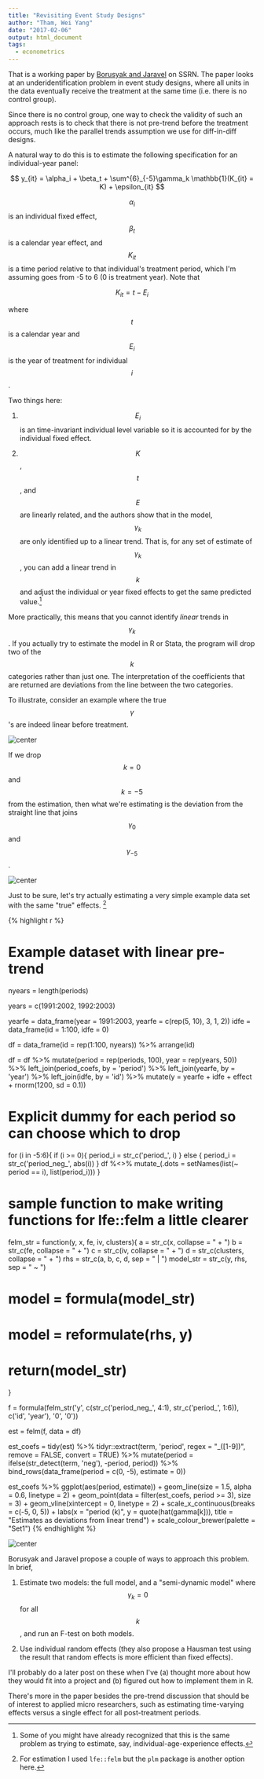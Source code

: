```yaml
---
title: "Revisiting Event Study Designs"
author: "Tham, Wei Yang"
date: "2017-02-06"
output: html_document
tags:
  - econometrics
---
```




That is a working paper by [Borusyak and Jaravel](https://papers.ssrn.com/sol3/papers.cfm?abstract_id=2826228) on SSRN. The paper looks at an underidentification problem in event study designs, where all units in the data eventually receive the treatment at the same time (i.e. there is no control group). 

Since there is no control group, one way to check the validity of such an approach rests is to check that there is not pre-trend before the treatment occurs, much like the parallel trends assumption we use for diff-in-diff designs. 

A natural way to do this is to estimate the following specification for an individual-year panel:

$$ y_{it} = \alpha_i + \beta_t + \sum^{6}_{-5}\gamma_k \mathbb{1}(K_{it} = K) + \epsilon_{it} $$

$$\alpha_i$$ is an individual fixed effect, $$\beta_t$$ is a calendar year effect, and $$K_{it}$$ is a time period relative to that individual's treatment period, which I'm assuming goes from -5 to 6 (0 is treatment year). Note that

$$K_{it} = t - E_i$$

where $$t$$ is a calendar year and $$E_i$$ is the year of treatment for individual $$i$$. 

Two things here:  

1. $$E_i$$ is an time-invariant individual level variable so it is accounted for by the individual fixed effect. 

2. $$K$$, $$t$$, and $$E$$ are linearly related, and the authors show that in the model, $$\gamma_k$$ are only identified up to a linear trend. That is, for any set of estimate of $$\gamma_k$$, you can add a linear trend in $$k$$ and adjust the individual or year fixed effects to get the same predicted value.[^2]

[^2]: Some of you might have already recognized that this is the same problem as trying to estimate, say, individual-age-experience effects. 

More practically, this means that you cannot identify *linear* trends in $$\gamma_k$$. If you actually try to estimate the model in R or Stata, the program will drop two of the $$k$$ categories rather than just one. The interpretation of the coefficients that are returned are deviations from the line between the two categories. 

To illustrate, consider an example where the true $$\gamma$$'s are indeed linear before treatment. 

<img src="/figs/2017-02-06-revisiting_event_study/unnamed-chunk-1-1.png" title="center" alt="center" style="display: block; margin: auto;" />

If we drop $$k = 0$$ and $$k = -5$$ from the estimation, then what we're estimating is the deviation from the straight line that joins $$\gamma_0$$ and $$\gamma_{-5}$$.

<img src="/figs/2017-02-06-revisiting_event_study/unnamed-chunk-2-1.png" title="center" alt="center" style="display: block; margin: auto;" />

Just to be sure, let's try actually estimating a very simple example data set with the same "true" effects. [^1]

[^1]: For estimation I used `lfe::felm` but the `plm` package is another option here. 


{% highlight r %}
# Example dataset with linear pre-trend

nyears = length(periods)

years = c(1991:2002, 1992:2003)

yearfe = data_frame(year = 1991:2003, yearfe = c(rep(5, 10), 3, 1, 2))
idfe = data_frame(id = 1:100, idfe = 0)

df = data_frame(id = rep(1:100, nyears)) %>% arrange(id)

df = df %>% 
  mutate(period = rep(periods, 100), year = rep(years, 50)) %>% 
  left_join(period_coefs, by = 'period') %>% 
  left_join(yearfe, by = 'year') %>% 
  left_join(idfe, by = 'id') %>% 
  mutate(y = yearfe + idfe + effect + rnorm(1200, sd = 0.1))

# Explicit dummy for each period so can choose which to drop
for (i in -5:6){
  if (i >= 0){
    period_i = str_c('period_', i)
  } else {
    period_i = str_c('period_neg_', abs(i))
  }
  df %<>%
    mutate_(.dots = setNames(list(~ period == i), list(period_i))) 
}

# sample function to make writing functions for lfe::felm a little clearer
felm_str = function(y, x, fe, iv, clusters){
  a = str_c(x, collapse = " + ")
  b = str_c(fe, collapse = " + ")
  c = str_c(iv, collapse = " + ")
  d = str_c(clusters, collapse = " + ")
  rhs = str_c(a, b, c, d, sep = " | ")
  model_str = str_c(y, rhs, sep = " ~ ")
  # model = formula(model_str)
  # model = reformulate(rhs, y)
  # return(model_str)
}

f = formula(felm_str('y', c(str_c('period_neg_', 4:1), str_c('period_', 1:6)), c('id', 'year'), '0', '0'))

est = felm(f, data = df)

est_coefs = tidy(est) %>% 
  tidyr::extract(term, 'period', regex = "_([1-9])", remove = FALSE, convert = TRUE) %>% 
  mutate(period = ifelse(str_detect(term, 'neg'), -period, period)) %>%
  bind_rows(data_frame(period = c(0, -5), estimate = 0))

est_coefs %>% 
  ggplot(aes(period, estimate)) + 
  geom_line(size = 1.5, alpha = 0.6, linetype = 2) +
  geom_point(data = filter(est_coefs, period >= 3), size = 3) + 
  geom_vline(xintercept = 0, linetype = 2) + 
  scale_x_continuous(breaks = c(-5, 0, 5)) +
  labs(x = "period (k)", y = quote(hat(gamma[k])), 
       title = "Estimates as deviations from linear trend") +
    scale_colour_brewer(palette = "Set1")
{% endhighlight %}

<img src="/figs/2017-02-06-revisiting_event_study/unnamed-chunk-3-1.png" title="center" alt="center" style="display: block; margin: auto;" />

Borusyak and Jaravel propose a couple of ways to approach this problem. In brief, 

1. Estimate two models: the full model, and a "semi-dynamic model" where $$\gamma_k = 0$$ for all $$k$$, and run an F-test on both models. 

2. Use individual random effects (they also propose a Hausman test using the result that random effects is more efficient than fixed effects). 

I'll probably do a later post on these when I've (a) thought more about how they would fit into a project and (b) figured out how to implement them in R. 

There's more in the paper besides the pre-trend discussion that should be of interest to applied micro researchers, such as estimating time-varying effects versus a single effect for all post-treatment periods. 

